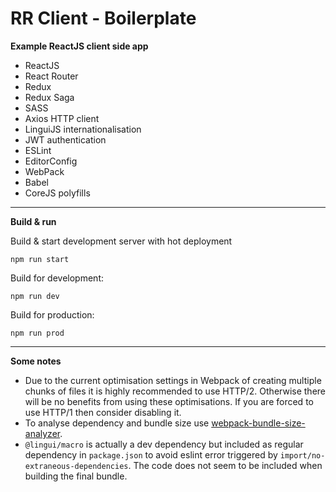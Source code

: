 RR Client - Boilerplate
=======================

**Example ReactJS client side app**

- ReactJS
- React Router
- Redux
- Redux Saga
- SASS
- Axios HTTP client
- LinguiJS internationalisation
- JWT authentication
- ESLint
- EditorConfig
- WebPack
- Babel
- CoreJS polyfills

---

**Build & run**

Build & start development server with hot deployment

```
npm run start
```

Build for development:

```
npm run dev
```

Build for production:

```
npm run prod
```

---

**Some notes**

- Due to the current optimisation settings in Webpack of creating multiple chunks of files it is highly recommended to use HTTP/2. 
Otherwise there will be no benefits from using these optimisations. If you are forced to use HTTP/1 then consider disabling it.
- To analyse dependency and bundle size use [webpack-bundle-size-analyzer](https://github.com/robertknight/webpack-bundle-size-analyzer).
- `@lingui/macro` is actually a dev dependency but included as regular dependency in `package.json` to avoid eslint error triggered by 
`import/no-extraneous-dependencies`. The code does not seem to be included when building the final bundle.
